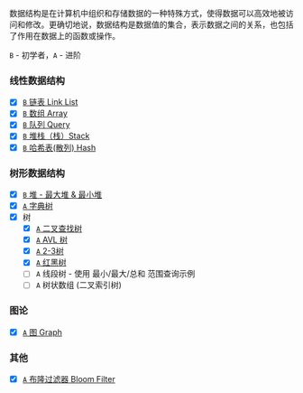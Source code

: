 数据结构是在计算机中组织和存储数据的一种特殊方式，使得数据可以高效地被访问和修改。更确切地说，数据结构是数据值的集合，表示数据之间的关系，也包括了作用在数据上的函数或操作。

`B` - 初学者，`A` - 进阶

### 线性数据结构

- [x] [`B` 链表 Link List](https://bugstack.cn/md/algorithm/data-structures/2022-07-22-linked-list.html)
- [x] [`B` 数组 Array](https://bugstack.cn/md/algorithm/data-structures/2022-07-30-array-list.html)
- [x] [`B` 队列 Query](https://bugstack.cn/md/algorithm/data-structures/2022-08-06-queue.html)
- [x] [`B` 堆栈（栈）Stack](https://bugstack.cn/md/algorithm/data-structures/2022-08-17-stack.html)
- [x] [`B` 哈希表(散列) Hash](https://bugstack.cn/md/algorithm/data-structures/2022-08-27-hash-table.html)

### 树形数据结构

- [x] [`B` 堆 - 最大堆 & 最小堆](https://bugstack.cn/md/algorithm/data-structures/2022-09-03-heap.html)
- [x] [`A` 字典树](https://bugstack.cn/md/algorithm/data-structures/2022-09-14-trie.html)
- [x] 树
  - [x] [`A` 二叉查找树](https://bugstack.cn/md/algorithm/data-structures/2022-09-18-tree.html)
  - [x] [`A` AVL 树](https://bugstack.cn/md/algorithm/data-structures/2022-09-26-tree-avl.html)
  - [x] [`A` 2-3树](https://bugstack.cn/md/algorithm/data-structures/2022-10-01-tree-2-3.html)
  - [x] [`A` 红黑树](https://bugstack.cn/md/algorithm/data-structures/2022-10-02-tree-red-black.html)
  - [ ] `A` 线段树 - 使用 最小/最大/总和 范围查询示例
  - [ ] `A` 树状数组 (二叉索引树)

### 图论

- [x] [`A` 图 Graph](https://bugstack.cn/md/algorithm/data-structures/2022-10-03-graph.html)

### 其他

- [x] [`A` 布隆过滤器 Bloom Filter](https://bugstack.cn/md/algorithm/data-structures/2022-10-05-bloom-filter.html)